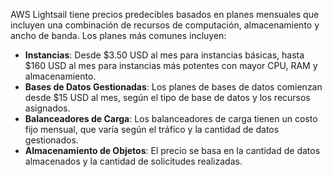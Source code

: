 AWS Lightsail tiene precios predecibles basados en planes mensuales que incluyen una combinación de recursos de computación, almacenamiento y ancho de banda. Los planes más comunes incluyen:

- **Instancias**: Desde $3.50 USD al mes para instancias básicas, hasta $160 USD al mes para instancias más potentes con mayor CPU, RAM y almacenamiento.
- **Bases de Datos Gestionadas**: Los planes de bases de datos comienzan desde $15 USD al mes, según el tipo de base de datos y los recursos asignados.
- **Balanceadores de Carga**: Los balanceadores de carga tienen un costo fijo mensual, que varía según el tráfico y la cantidad de datos gestionados.
- **Almacenamiento de Objetos**: El precio se basa en la cantidad de datos almacenados y la cantidad de solicitudes realizadas.
